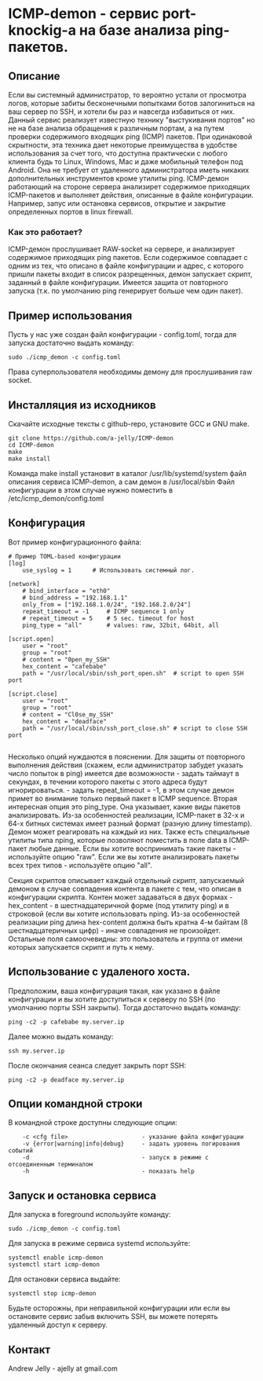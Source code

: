 # ICMP-demon - сервис port-knockig-а на базе анализа ping-пакетов.

## Описание
Если вы системный администратор, то вероятно устали от просмотра логов, которые забиты бесконечными попытками ботов залогиниться на ваш сервер по SSH, и хотели бы раз и навсегда избавиться от них. Данный сервис реализует известную технику "выстукивания портов" но не на базе анализа обращения к различным портам, а на путем проверки содержимого входящих ping (ICMP) пакетов. При одинаковой скрытности, эта техника дает некоторые преимущества в удобстве использования за счет того, что доступна практически с любого клиента будь то Linux, Windows, Mac и даже мобильный телефон под Android. Она не требует от удаленного администратора иметь никаких дополнительных инструментов кроме утилиты ping. ICMP-демон работающий на стороне сервера анализирет содержимое приходящих ICMP-пакетов и выполняет действия, описанные в файле конфигурации. Например, запус или остановка сервисов, открытие и закрытие определенных портов в linux firewall.

### Как это работает?

ICMP-демон прослушивает RAW-socket на сервере, и анализирует содержимое приходящих ping пакетов. Если содержимое совпадает с одним из тех, что описано в файле конфигурации и адрес, с которого пришли пакеты входит в список разрещенных, демон запускает скрипт, заданный в файле конфигурации. Имеется защита от повторного запуска (т.к. по умолчанию ping генерирует больше чем один пакет). 


## Пример использования
Пусть у нас уже создан файл конфигурации - config.toml, тогда для запуска достаточно выдать команду:
```
sudo ./icmp_demon -c config.toml
```
Права суперпользователя необходимы демону для прослушивания raw socket.


## Инсталляция из исходников

Скачайте исходные тексты с github-repo, установите GCC и GNU make.
```
git clone https://github.com/a-jelly/ICMP-demon
cd ICMP-demon
make
make install
```    
Команда make install установит в каталог /usr/lib/systemd/system файл описания сервиса ICMP-demon, а сам демон в /usr/local/sbin
Файл конфигурации в этом случае нужно поместить в /etc/icmp_demon/config.toml

## Конфигурация

Вот пример конфигурационного файла:

```
# Пример TOML-based конфигурации
[log]
    use_syslog = 1      # Использовать системный лог.

[network]
    # bind_interface = "eth0"
    # bind_address = "192.168.1.1"
    only_from = ["192.168.1.0/24", "192.168.2.0/24"]
    repeat_timeout = -1   	# ICMP sequence 1 only
    # repeat_timeout = 5  	# 5 sec. timeout for host
    ping_type = "all"	 	# values: raw, 32bit, 64bit, all

[script.open]
    user = "root"
    group = "root"
    # content = "0pen_my_SSH"
    hex_content = "cafebabe"
    path = "/usr/local/sbin/ssh_port_open.sh"  # script to open SSH port

[script.close]
    user = "root"
    group = "root"
    # content = "Cl0se_my_SSH"
    hex_content = "deadface"
    path = "/usr/local/sbin/ssh_port_close.sh" # script to close SSH port
    
```

Несколько опций нуждаются в пояснении. Для защиты от повторного выполнения действия (скажем, если администратор забудет указать число попыток в ping) имеется две возможности
	- задать таймаут в секундах, в течении которого пакеты с этого адреса будут игнорироваться.
	- задать repeat_timeout = -1, в этом случае демон примет во внимание только первый пакет в ICMP sequence.
	Вторая интересная опция это ping_type. Она указывает, какие виды пакетов анализировать. Из-за особенностей реализации, ICMP-пакет в 32-х и 64-х битных системах имеет разный формат (разную длину timestamp). Демон может реагировать на каждый из них. Также есть специальные утилиты типа nping, которые позволяют поместить в поле data в ICMP-пакет любые данные. Если вы хотите воспринимать такие пакеты - используйте опцию "raw". Если же вы хотите анализировать пакеты всех трех типов - используёте опцию "all".
	
Секция скриптов описывает каждый отдельный скрипт, запускаемый демоном в случае совпадения контента в пакете с тем, что описан в конфигурации скрипта. Контен может задаваться в двух формах - hex_content - в шестнадцатеричной форме (под утилиту ping) и в строковой (если вы хотите использовать nping. Из-за особенностей реализации ping длина hex-content должна быть кратна 4-м байтам (8 шестнадцатеричных цифр) - иначе совпадения не произойдет. Остальные поля самоочевидны: это пользователь и группа от имени которых запускается скрипт и путь к нему.
	
## Использование с удаленого хоста.
Предположим, ваша конфигурация такая, как указано в файле конфигурации и вы хотите доступиться к серверу по SSH (по умолчанию порты SSH закрыты). Тогда достаточно выдать команду:
```
ping -c2 -p cafebabe my.server.ip
```
Далее можно выдать команду:
```
ssh my.server.ip
```
После окончания сеанса следует закрыть порт SSH:
```
ping -c2 -p deadface my.server.ip
```

## Опции командной строки

В командной строке доступны следующие опции:
```
	-c <cfg file>                     - указание файла конфигурации
	-v {error|warning|info|debug}     - задать уровень логирования событий
	-d                                - запуск в режиме с отсоединенным терминалом
	-h                                - показать help
```

## Запуск и остановка сервиса

Для запуска в foreground используйте команду:
```
sudo ./icmp_demon -c config.toml
```

Для запуска в режиме сервиса systemd используйте:
```
systemctl enable icmp-demon
systemctl start icmp-demon
```   
Для остановки сервиса выдайте:
```
systemctl stop icmp-demon
```   
   Будьте осторожны, при неправильной конфигурации или если вы остановите сервис забыв включить SSH, вы можете потерять удаленный доступ к серверу. 
   
## Контакт
Andrew Jelly - ajelly at gmail.com   
